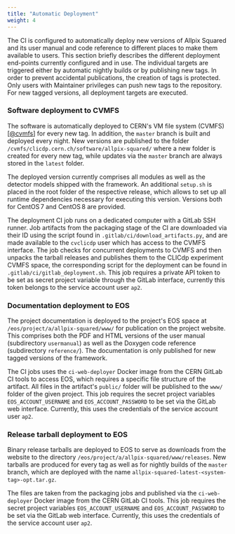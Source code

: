 ```yaml
---
title: "Automatic Deployment"
weight: 4
---
```


The CI is configured to automatically deploy new versions of Allpix
Squared and its user manual and code reference to different places to
make them available to users. This section briefly describes the
different deployment end-points currently configured and in use. The
individual targets are triggered either by automatic nightly builds or
by publishing new tags. In order to prevent accidental publications, the
creation of tags is protected. Only users with Maintainer privileges
can push new tags to the repository. For new tagged versions, all
deployment targets are executed.

### Software deployment to CVMFS

The software is automatically deployed to CERN's VM file system
(CVMFS) \[[@cvmfs]\] for every new tag. In addition, the `master`
branch is built and deployed every night. New versions are published to
the folder `/cvmfs/clicdp.cern.ch/software/allpix-squared/` where a new
folder is created for every new tag, while updates via the `master`
branch are always stored in the `latest` folder.

The deployed version currently comprises all modules as well as the
detector models shipped with the framework. An additional `setup.sh` is
placed in the root folder of the respective release, which allows to set
up all runtime dependencies necessary for executing this version.
Versions both for CentOS 7 and CentOS 8 are provided.

The deployment CI job runs on a dedicated computer with a GitLab SSH
runner. Job artifacts from the packaging stage of the CI are downloaded
via their ID using the script found in
`.gitlab/ci/download_artifacts.py`, and are made available to the
`cvclicdp` user which has access to the CVMFS interface. The job checks
for concurrent deployments to CVMFS and then unpacks the tarball
releases and publishes them to the CLICdp experiment CVMFS space, the
corresponding script for the deployment can be found in
`.gitlab/ci/gitlab_deployment.sh`. This job requires a private API token
to be set as secret project variable through the GitLab interface,
currently this token belongs to the service account user `ap2`.

### Documentation deployment to EOS

The project documentation is deployed to the project's EOS space at
`/eos/project/a/allpix-squared/www/` for publication on the project
website. This comprises both the PDF and HTML versions of the user
manual (subdirectory `usermanual`) as well as the Doxygen code reference
(subdirectory `reference/`). The documentation is only published for new
tagged versions of the framework.

The CI jobs uses the `ci-web-deployer` Docker image from the CERN GitLab
CI tools to access EOS, which requires a specific file structure of the
artifact. All files in the artifact's `public/` folder will be published
to the `www/` folder of the given project. This job requires the secret
project variables `EOS_ACCOUNT_USERNAME` and `EOS_ACCOUNT_PASSWORD` to
be set via the GitLab web interface. Currently, this uses the
credentials of the service account user `ap2`.

### Release tarball deployment to EOS

Binary release tarballs are deployed to EOS to serve as downloads from
the website to the directory
`/eos/project/a/allpix-squared/www/releases`. New tarballs are produced
for every tag as well as for nightly builds of the `master` branch,
which are deployed with the name
`allpix-squared-latest-<system-tag>-opt.tar.gz`.

The files are taken from the packaging jobs and published via the
`ci-web-deployer` Docker image from the CERN GitLab CI tools. This job
requires the secret project variables `EOS_ACCOUNT_USERNAME` and
`EOS_ACCOUNT_PASSWORD` to be set via the GitLab web interface.
Currently, this uses the credentials of the service account user `ap2`.


[@cvmfs]: https://pos.sissa.it/070/052/
